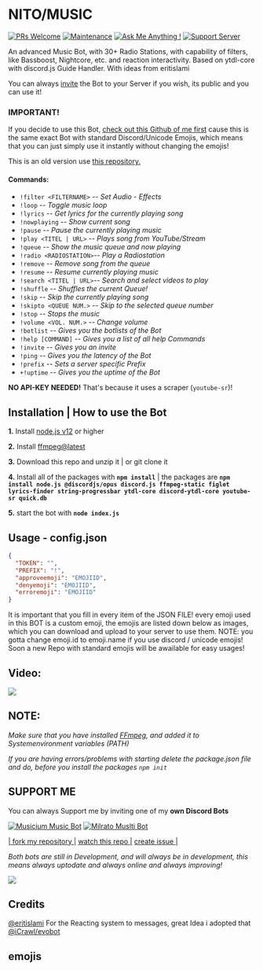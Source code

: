 #  NITO/MUSIC

[![PRs Welcome](https://img.shields.io/badge/PRs-welcome-brightgreen.svg?style=flat-square)](http://makeapullrequest.com)
[![Maintenance](https://img.shields.io/badge/Maintained%3F-yes-green.svg)](https://GitHub.com/Tomato6966/)
[![Ask Me Anything !](https://img.shields.io/badge/Ask%20me-anything-1abc9c.svg)](https://GitHub.com/Tomato6966/Ask-Me-Anything)
[![Support Server](https://img.shields.io/discord/591914197219016707.svg?label=&logo=discord&logoColor=ffffff&color=7389D8&labelColor=6A7EC2)](https://discord.gg/fS6qBSm)

An advanced Music Bot, with 30+ Radio Stations, with capability of filters, like Bassboost, Nightcore, etc. and reaction interactivity. Based on ytdl-core with discord.js Guide Handler. With ideas from eritislami 

You can always [invite](https://discord.com/api/oauth2/authorize?client_id=874800680269926420&permissions=8&scope=bot) the Bot to your Server if you wish, its public and you can use it!

### **IMPORTANT!** 

If you decide to use this Bot, [check out this Github of me first](https://github.com/Tomato6966/Music-Bot-with-Filter) cause this is the same exact Bot with standard Discord/Unicode Emojis, which means that you can just simply use it instantly without changing the emojis!

This is an old version use [this repository.](https://github.com/Tomato6966/distube-music-bot)

#### Commands:

- `!filter <FILTERNAME>` --    *Set Audio - Effects*
- `!loop`                --    *Toggle music loop*
- `!lyrics`              --    *Get lyrics for the currently playing song*
- `!nowplaying`          --    *Show current song*
- `!pause`               --    *Pause the currently playing music*
- `!play <TITEL | URL>`  --    *Plays song from YouTube/Stream*
- `!queue`               --    *Show the music queue and now playing*
- `!radio <RADIOSTATION>`--    *Play a Radiostation*
- `!remove`              --    *Remove song from the queue*
- `!resume`              --    *Resume currently playing music*
- `!search <TITEL | URL>`--    *Search and select videos to play*
- `!shuffle`             --    *Shuffles the current Queue!*
- `!skip`                --    *Skip the currently playing song*
- `!skipto <QUEUE NUM.>` --    *Skip to the selected queue number*
- `!stop`                --    *Stops the music*
- `!volume <VOL. NUM.>`  --    *Change volume*
- `!botlist`             --    *Gives you the botlists of the Bot*
- `!help [COMMAND]`      --    *Gives you a list of all help Commands*
- `!invite`              --    *Gives you an invite*
- `!ping`                --    *Gives you the latency of the Bot*
- `!prefix`              --    *Sets a server specific Prefix*
- `+!uptime`              --    *Gives you the uptime of the Bot*

**NO API-KEY NEEDED!** That's because it uses a scraper (`youtube-sr`)!

## Installation | How to use the Bot

 **1.** Install [node.js v12](https://nodejs.org/api/cli.html#cli_unhandled_rejections_mode) or higher

 **2.** Install [ffmpeg@latest](https://ffmpeg.org) 

 **3.** Download this repo and unzip it    |    or git clone it
 
 **4.** Install all of the packages with **`npm install`**     |  the packages are   **`npm install node.js @discordjs/opus discord.js ffmpeg-static figlet lyrics-finder string-progressbar ytdl-core discord-ytdl-core youtube-sr quick.db`**
 
 **5.** start the bot with **`node index.js`**

## Usage - config.json

```json
{
  "TOKEN": "",
  "PREFIX": "!",
  "approveemoji": "EMOJIID",
  "denyemoji": "EMOJIID",
  "erroremoji": "EMOJIID"
}
```

It is important that you fill in every item of the JSON FILE! every emoji used in this BOT is a custom emoji, the emojis are listed down below as images, which you can download and upload to your server to use them. NOTE: you gotta change emoji.id to emoji.name if you use discord / unicode emojis! Soon a new Repo with standard emojis will be awailable for easy usages!

## **Video:**

[![](http://img.youtube.com/vi/AgmaTBGnfYw/0.jpg)](http://www.youtube.com/watch?v=AgmaTBGnfYw "")


## **NOTE:**

*Make sure that you have installed [FFmpeg](https://ffmpeg.org), and added it to Systemenvironment variables (PATH)*

*If you are having errors/problems with starting delete the package.json file and do, before you install the packages `npm init`*

## SUPPORT ME

You can always Support me by inviting one of my **own Discord Bots**

[![Musicium Music Bot](https://cdn.discordapp.com/attachments/742446682381221938/770055673965707264/test1.png)](dc.musicium.eu)
[![Milrato Muslti Bot](https://cdn.discordapp.com/attachments/742446682381221938/770056826724679680/test1.png)](https://bit.ly/Milrato)

[| fork my repository  |](https://github.com/user/repository/fork)
[watch this repo  |](https://github.com/user/repository/subscription)
[create issue |](https://github.com/user/repository/issues/new)

*Both bots are still in Development, and will always be in development, this means always uptodate and always online and always improving!*

[![](https://cdn.discordapp.com/emojis/770098066552258611.png)](https://cdn.discordapp.com/emojis/770098066552258611.png) 

## Credits

[@eritislami]() For the Reacting system to messages, great Idea i adopted that [@iCrawl/evobot](https://github.com/eritislami/evobot)

## emojis
 
